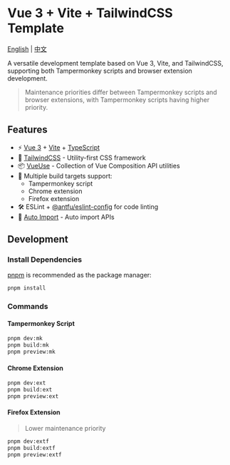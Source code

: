  # Vue 3 + Vite + TailwindCSS Template

[English](README.md) | [中文](README_CN.md)

A versatile development template based on Vue 3, Vite, and TailwindCSS, supporting both Tampermonkey scripts and browser extension development.

> Maintenance priorities differ between Tampermonkey scripts and browser extensions, with Tampermonkey scripts having higher priority.

## Features

- ⚡️ [Vue 3](https://vuejs.org/) + [Vite](https://vitejs.dev/) + [TypeScript](https://www.typescriptlang.org/)
- 🎨 [TailwindCSS](https://tailwindcss.com/) - Utility-first CSS framework
- 📦 [VueUse](https://vueuse.org/) - Collection of Vue Composition API utilities
- 🔧 Multiple build targets support:
  - Tampermonkey script
  - Chrome extension
  - Firefox extension
- 🛠️ ESLint + [@antfu/eslint-config](https://github.com/antfu/eslint-config) for code linting
- 🔄 [Auto Import](https://github.com/antfu/unplugin-auto-import) - Auto import APIs

## Development

### Install Dependencies

[pnpm](https://pnpm.io/) is recommended as the package manager:

```bash
pnpm install
```

### Commands

#### Tampermonkey Script
```bash
pnpm dev:mk
pnpm build:mk
pnpm preview:mk
```

#### Chrome Extension
```bash
pnpm dev:ext
pnpm build:ext
pnpm preview:ext
```

#### Firefox Extension

> Lower maintenance priority

```bash
pnpm dev:extf
pnpm build:extf
pnpm preview:extf
```
